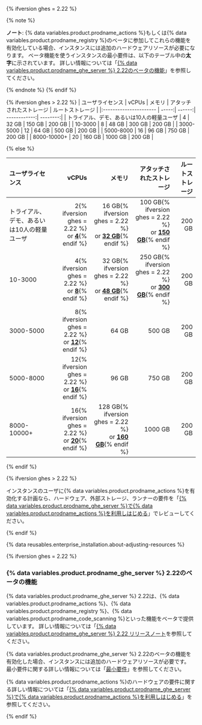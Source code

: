 {% ifversion ghes = 2.22 %}

{% note %}

**ノート**: {% data variables.product.prodname_actions %}もしくは{% data variables.product.prodname_registry %}のベータに参加してこれらの機能を有効化している場合、インスタンスには追加のハードウェアリソースが必要になります。 ベータ機能を使うインスタンスの最小要件は、以下のテーブル中の**太字**に示されています。 詳しい情報については「[{% data variables.product.prodname_ghe_server %} 2.22のベータの機能](#beta-features-in-github-enterprise-server-222)」を参照してください。

{% endnote %}
{% endif %}

{% ifversion ghes > 2.22 %}
| ユーザライセンス               | vCPUs |    メモリ | アタッチされたストレージ | ルートストレージ |
|:---------------------- | -----:| ------:| ------------:| --------:|
| トライアル、デモ、あるいは10人の軽量ユーザ |     4 |  32 GB |       150 GB |   200 GB |
| 10-3000                |     8 |  48 GB |       300 GB |   200 GB |
| 3000-5000              |    12 |  64 GB |       500 GB |   200 GB |
| 5000-8000              |    16 |  96 GB |       750 GB |   200 GB |
| 8000-10000+            |    20 | 160 GB |      1000 GB |   200 GB |

{% else %}

| ユーザライセンス               |                                                                                                          vCPUs |                                                                                                                    メモリ |                                                                                                           アタッチされたストレージ | ルートストレージ |
|:---------------------- | --------------------------------------------------------------------------------------------------------------:| ----------------------------------------------------------------------------------------------------------------------:| ----------------------------------------------------------------------------------------------------------------------:| --------:|
| トライアル、デモ、あるいは10人の軽量ユーザ |   2{% ifversion ghes = 2.22 %}<br/>or [**4**](#beta-features-in-github-enterprise-server-222){% endif %} |   16 GB{% ifversion ghes = 2.22 %}<br/>or [**32 GB**](#beta-features-in-github-enterprise-server-222){% endif %} | 100 GB{% ifversion ghes = 2.22 %}<br/>or [**150 GB**](#beta-features-in-github-enterprise-server-222){% endif %} |   200 GB |
| 10-3000                |   4{% ifversion ghes = 2.22 %}<br/>or [**8**](#beta-features-in-github-enterprise-server-222){% endif %} |   32 GB{% ifversion ghes = 2.22 %}<br/>or [**48 GB**](#beta-features-in-github-enterprise-server-222){% endif %} | 250 GB{% ifversion ghes = 2.22 %}<br/>or [**300 GB**](#beta-features-in-github-enterprise-server-222){% endif %} |   200 GB |
| 3000-5000              |  8{% ifversion ghes = 2.22 %}<br/>or [**12**](#beta-features-in-github-enterprise-server-222){% endif %} |                                                                                                                  64 GB |                                                                                                                 500 GB |   200 GB |
| 5000-8000              | 12{% ifversion ghes = 2.22 %}<br/>or [**16**](#beta-features-in-github-enterprise-server-222){% endif %} |                                                                                                                  96 GB |                                                                                                                 750 GB |   200 GB |
| 8000-10000+            | 16{% ifversion ghes = 2.22 %}<br/>or [**20**](#beta-features-in-github-enterprise-server-222){% endif %} | 128 GB{% ifversion ghes = 2.22 %}<br/>or [**160 GB**](#beta-features-in-github-enterprise-server-222){% endif %} |                                                                                                                1000 GB |   200 GB |

{% endif %}

{% ifversion ghes > 2.22 %}

インスタンスのユーザに{% data variables.product.prodname_actions %}を有効化する計画なら、ハードウェア、外部ストレージ、ランナーの要件を「[{% data variables.product.prodname_ghe_server %}で{% data variables.product.prodname_actions %}を利用しはじめる](/admin/github-actions/getting-started-with-github-actions-for-github-enterprise-server)」でレビューしてください。

{% endif %}

{% data reusables.enterprise_installation.about-adjusting-resources %}

{% ifversion ghes = 2.22 %}

### {% data variables.product.prodname_ghe_server %} 2.22のベータの機能

{% data variables.product.prodname_ghe_server %} 2.22は、{% data variables.product.prodname_actions %}、{% data variables.product.prodname_registry %}、{% data variables.product.prodname_code_scanning %}といった機能をベータで提供しています。 詳しい情報については「[{% data variables.product.prodname_ghe_server %} 2.22 リリースノート](/enterprise-server@2.22/admin/release-notes#2.22.0)を参照してください。

{% data variables.product.prodname_ghe_server %} 2.22のベータの機能を有効化した場合、インスタンスには追加のハードウェアリソースが必要です。 最小要件に関する詳しい情報については「[最小要件](#minimum-requirements)」を参照してください。

{% data variables.product.prodname_actions %}のハードウェアの要件に関する詳しい情報については「[{% data variables.product.prodname_ghe_server %}で{% data variables.product.prodname_actions %}を利用しはじめる](/admin/github-actions/getting-started-with-github-actions-for-github-enterprise-server#review-hardware-considerations)」を参照してください。

{% endif %}
